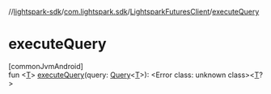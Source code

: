 //[lightspark-sdk](../../../index.md)/[com.lightspark.sdk](../index.md)/[LightsparkFuturesClient](index.md)/[executeQuery](execute-query.md)

# executeQuery

[commonJvmAndroid]\
fun &lt;[T](execute-query.md)&gt; [executeQuery](execute-query.md)(query: [Query](../../com.lightspark.sdk.requester/-query/index.md#-168528822%2FExtensions%2F1699347959)&lt;[T](execute-query.md)&gt;): &lt;Error class: unknown class&gt;&lt;[T](execute-query.md)?&gt;
